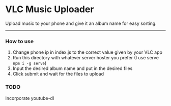 # VLC Music Uploader

Upload music to your phone and give it an album name for easy sorting.

---

### How to use

1. Change phone ip in index.js to the correct value given by your VLC app
2. Run this directory with whatever server hoster you prefer (I use serve `npm i -g serve`)
3. Input the desired album name and put in the desired files
4. Click submit and wait for the files to upload

### TODO

Incorporate youtube-dl
